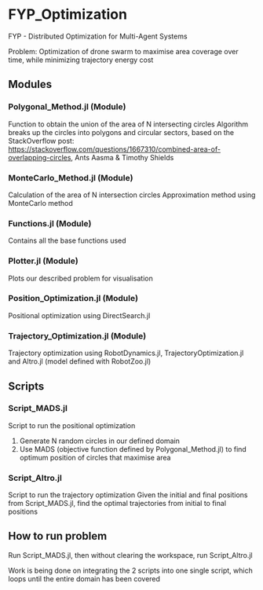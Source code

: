 # FYP_Optimization
FYP - Distributed Optimization for Multi-Agent Systems

Problem: Optimization of drone swarm to maximise area coverage over time, while minimizing trajectory energy cost

## Modules
### Polygonal_Method.jl (Module)
Function to obtain the union of the area of N intersecting circles
Algorithm breaks up the circles into polygons and circular sectors, based on the StackOverflow post:
https://stackoverflow.com/questions/1667310/combined-area-of-overlapping-circles, Ants Aasma & Timothy Shields

### MonteCarlo_Method.jl (Module)
Calculation of the area of N intersection circles
Approximation method using MonteCarlo method

### Functions.jl (Module)
Contains all the base functions used

### Plotter.jl (Module)
Plots our described problem for visualisation

### Position_Optimization.jl (Module)
Positional optimization using DirectSearch.jl

### Trajectory_Optimization.jl (Module)
Trajectory optimization using RobotDynamics.jl, TrajectoryOptimization.jl and Altro.jl (model defined with RobotZoo.jl)

## Scripts
### Script_MADS.jl
Script to run the positional optimization
1) Generate N random circles in our defined domain
2) Use MADS (objective function defined by Polygonal_Method.jl) to find optimum position of circles that maximise area

### Script_Altro.jl
Script to run the trajectory optimization
Given the initial and final positions from Script_MADS.jl, find the optimal trajectories from initial to final positions

## How to run problem
Run Script_MADS.jl, then without clearing the workspace, run Script_Altro.jl

Work is being done on integrating the 2 scripts into one single script, which loops until the entire domain has been covered